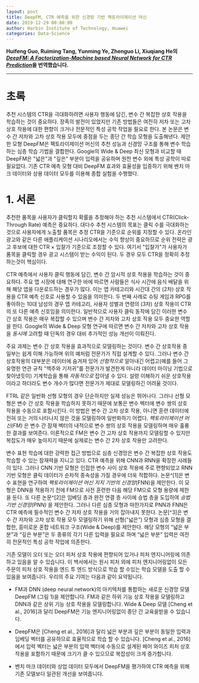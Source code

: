 ```yaml
---
layout: post
title: DeepFM, CTR 예측을 위한 신경망 기반 팩토라이제이션 머신
date: 2019-12-29 00:00:00
author: Harbin Institute of Technology, Huawei
categories: Data-Science
---  
```

  
  
**Huifeng Guo, Ruiming Tang, Yunming Ye, Zhenguo Li, Xiuqiang He의 [*DeepFM: A Factorization-Machine based Neural Network for CTR Prediction*](https://arxiv.org/pdf/1703.04247.pdf)을 번역했습니다.**
  
  
- - -
  
# 초록
  
추천 시스템의 CTR을 극대화하려면 사용자 행동에 담긴, 변수 간 복잡한 상호 작용을 학습하는 것이 중요하다. 장족의 발전이 있었지만 기존 방법들은 여전히 저차 또는 고차 상호 작용에 대한 편향이 크거나 전문적인 특성 공학 작업을 필요로 한다. 본 논문은 변수 간 저차와 고차 상호 작용 모두에 중점을 두는 종단 간 학습 모형을 도출해낸다. 제안한 모형 DeepFM은 팩토라이제이션 머신의 추천 성능과 신경망 구조를 통해 변수 학습하는 심층 학습 기법을 결합한다. Google의 Wide & Deep 최신 모형과 비교할 때 DeepFM은 "넓은"과 "깊은" 부분이 입력을 공유하며 원천 변수 외에 특성 공학이 따로 필요없다. 기존 CTR 예측 모형 대비 DeepFM 효과와 효율성을 입증하기 위해 벤치 마크 데이터와 상용 데이터 모두를 이용해 종합 실험을 수행했다.
  
# 1. 서론
  
추천한 품목을 사용자가 클릭할지 확률을 추정해야 하는 추천 시스템에서 CTR(Click-Through Rate) 예측은 중요하다. 대다수 추천 시스템의 목표는 클릭 수를 극대화하는 것으로 사용자에게 노출할 품목은 추정 CTR을 기준으로 순위를 지정할 수 있다. 온라인 광고와 같은 다른 애플리케이션 시나리오에서는 수익 향상이 중요하므로 순위 전략은 광고 후보에 대한 CTR × 입찰가 기준으로 조정할 수 있다. 여기서 "입찰가"가 사용자가 품목을 클릭할 경우 광고 시스템이 받는 수익이 된다. 두 경우 모두 CTR을 정확히 추정하는것이 핵심이다.
  
CTR 예측에서 사용자 클릭 행동에 담긴, 변수 간 암시적 상호 작용을 학습하는 것이 중요하다. 주요 앱 시장에 대해 연구한 바에 따르면 사람들은 식사 시간에 음식 배달을 위해 해당 앱을 다운로드하는 경우가 많다. 이는 앱 카테고리와 시간대 간의 (2차) 상호 작용을 CTR 예측 신호로 사용할 수 있음을 의미한다. 두 번째 사례로 슈팅 게임과 RPG를 좋아하는 10대 남성의 경우 앱 카테고리, 사용자 성별과 연령의 (3차) 상호 작용이 CTR의 또 다른 예측 신호임을 의미한다. 일반적으로 사용자 클릭 동작에 담긴 이러한 변수 간 상호 작용은 매우 복잡할 수 있으며 변수 간 저차와 고차 상호 작용 모두 중요한 역할을 한다. Google의 Wide & Deep 모형 연구에 따르면 변수 간 저차와 고차 상호 작용을 *동시에* 고려할 때 단독의 경우 대비 추가적인 성능 개선이 이뤄진다.
  
주요 과제는 변수 간 상호 작용을 효과적으로 모델링하는 것이다. 변수 간 상호작용 중 일부는 쉽게 이해 가능하며 위의 예처럼 전문가가 직접 설계할 수 있다. 그러나 변수 간 상호작용의 대부분은 데이터에 숨겨져 있어 *선험적으로* 알아내긴 어렵고(예를 들어 그 유명한 연관 규칙 "맥주와 기저귀"를 전문가가 발견한게 아니라 데이터 마이닝 기법으로 찾아냈듯이) 기계학습을 통해 *자동적으로* 잡아낼 수 있다. 설령 이해하기 쉬운 상호작용이라고 하더라도 변수 개수가 많다면 전문가가 제대로 모델링하긴 어려울 것이다.
  
FTRL 같은 일반화 선형 모형의 경우 단순하지만 실제 성능은 뛰어나다. 그러나 선형 모형은 변수 간 상호 작용을 학습하지 못하기 때문에 보통은 변수 벡터에 변수 쌍의 상호 작용을 수동으로 포함시킨다. 이 방법은 변수 간 고차 상호 작용, 아니면 훈련 데이터에 전혀 또는 거의 나타나지 않은 것을 모델링하여 일반화하기 어렵다. *팩토라이제이션 머신(FM)* 은 변수 간 잠재 벡터의 내적으로 변수 쌍의 상호 작용을 모델링하며 매우 훌륭한 결과를 보여준다. 이론적으로 FM은 변수 간 고차 상호 작용까지 모델링할 수 있지만 복잡도가 매우 높아지기 때문에 실제로는 변수 간 2차 상호 작용만 고려한다.
  
변수 표현 학습에 대한 강력한 접근 방법으로 심층 신경망은 변수 간 복잡한 상호 작용도 학습할 수 있는 잠재력을 지니고 있다. CTR 예측을 위해 CNN과 RNN을 확장한 사례들이 있다. 그러나 CNN 기반 모형은 인접한 변수 사이 상호 작용에 주로 편향되었고 RNN 기반 모형은 클릭 데이터가 순차적 종속성을 가질 경우에 더욱 적합하다. 논문^[1]은 변수 표현을 연구하여 *팩토라이제이션 머신 지지 기반의 신경망*(FNN)을 제안한다. 이 모형은 DNN을 적용하기 전에 FM으로 사전 훈련한 다음 해당 FM으로 모형 용량에 제한을 둔다. 또 다른 논문^[2]은 임베딩 층과 완전 연결 층 사이에 승법 층을 도입하여 *승법 기반 신경망(PNN)* 을 제안한다. 그러나 다른 심층 모형과 마찬가지로 PNN과 FNN은 CTR 예측에 필수적인 변수 간 저차 상호 작용을 거의 잡아내지 못한다. 논문[^3]은 변수 간 저차와 고차 상호 작용 모두 모델링하기 위해 선형("넓은") 모형과 심층 모형을 결합한, 흥미로운 혼합 네트워크 구조(Wide & Deep)를 제안한다. 해당 모형의 “넓은 부분”과 “깊은 부분”은 두 종류의 각기 다른 입력을 필요로 하며 “넓은 부분” 입력은 여전히 전문적인 특성 공학 작업에 의존한다.
  
기존 모델이 오더 또는 오더 피처 상호 작용에 편향되어 있거나 피처 엔지니어링에 의존하고 있음을 알 수 있습니다. 이 백서에서는 원시 피처 외에 피처 엔지니어링없이 모든 주문의 피처 상호 작용을 엔드 투 엔드 방식으로 학습 할 수있는 학습 모델을 도출 할 수 있음을 보여줍니다. 우리의 주요 기여는 다음과 같이 요약됩니다.
  
* FM과 DNN (deep neural network)의 아키텍처를 통합하는 새로운 신경망 모델 DeepFM (그림 1)을 제안합니다. FM과 같은 하위 기능 상호 작용을 모델링하고 DNN과 같은 상위 기능 상호 작용을 모델링합니다. Wide & Deep 모델 [Cheng et al., 2016]과 달리 DeepFM은 기능 엔지니어링없이 종단 간 교육을받을 수 있습니다.
  
* DeepFM은 [Cheng et al., 2016]과 달리 넓은 부분과 깊은 부분이 동일한 입력과 임베딩 벡터를 공유하므로 효율적으로 학습 할 수 있습니다. [Cheng et al., 2016]에서 입력 벡터는 넓은 부분의 입력 벡터에 수동으로 설계된 페어 와이즈 피처 상호 작용을 포함하기 때문에 크기가 클 수 있으므로 복잡성이 크게 증가합니다.

* 벤치 마크 데이터와 상업 데이터 모두에서 DeepFM을 평가하여 CTR 예측을 위해 기존 모델보다 일관된 개선을 보여줍니다.
